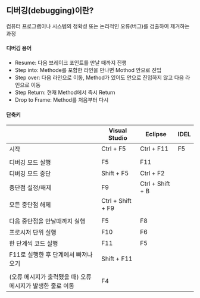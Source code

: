 ## 디버깅(debugging)이란?
컴퓨터 프로그램이나 시스템의 정확성 또는 논리적인 오류(버그)를 검출하여 제거하는 과정

#### 디버깅 용어

- Resume: 다음 브레이크 포인트를 만날 때까지 진행
- Step into: Methode를 포함한 라인을 만나면 Mothod 안으로 진입
- Step over: 다음 라인으로 이동, Method가 있어도 안으로 진입하지 않고 다음 라인으로 이동
- Step Return: 현재 Method에서 즉시 Return
- Drop to Frame: Method를 처음부터 다시 


#### 단축키

||Visual Studio | Eclipse | IDEL |
|---|---|---|---|
|시작 |Ctrl + F5|Ctrl + F11|F5|
||
|디버깅 모드 실행 | F5 | F11 |
|디버깅 모드 중단 | Shift + F5 | Ctrl + F2 |
|중단점 설정/해제 | F9 | Ctrl + Shift + B |
|모든 중단점 해제 | Ctrl + Shift + F9 ||
||
|다음 중단점을 만날때까지 실행 | F5 | F8 |
|프로시저 단위 실행 | F10 | F6 |
|한 단계씩 코드 실행 | F11 | F5 |
|F11로 실행한 후 단계에서 빠져나오기 |Shift + F11||
||
|(오류 메시지가 출력됐을 때) 오류 메시지가 발생한 줄로 이동 |F4||
